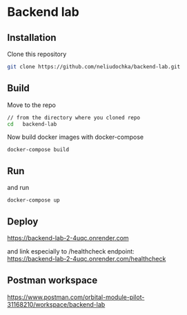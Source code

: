 # Backend lab

## Installation

Clone this repository
```bash
git clone https://github.com/neliudochka/backend-lab.git
```

## Build

Move to the repo
```bash
// from the directory where you cloned repo  
cd   backend-lab
```

Now build docker images with docker-compose
 ```
 docker-compose build
``` 

## Run

and run
 ```
 docker-compose up
``` 

## Deploy
https://backend-lab-2-4uqc.onrender.com

and link especially to /healthcheck endpoint:  
https://backend-lab-2-4uqc.onrender.com/healthcheck

## Postman workspace
https://www.postman.com/orbital-module-pilot-31168210/workspace/backend-lab
